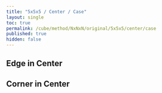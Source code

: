```yaml
---
title: "5x5x5 / Center / Case"
layout: single
toc: true
permalink: /cube/method/NxNxN/original/5x5x5/center/case
published: true
hidden: false
---
```


<head>
  <base target="_blank">
  <link
    rel   = "stylesheet"
    type  = "text/css"
    href  = "/assets/css/twisty/5x5x5.css"
  >
  <script
    src   = "https://cdn.cubing.net/js/cubing/twisty"
    type  = "module"
    defer
  ></script>
</head>



## Edge in Center

<div class="twisty-wrapper">
  <twisty-player
    puzzle                    = "5x5x5"
    experimental-stickering   = "centers-only"
    alg                       = "r' F r"
    experimental-setup-alg    = "2R' F' 2L F 2R F' 2L' 2R' F' 2L F 2R F' 2L' F2 U' 2R' F2 2R F 2F2 2B2"
    experimental-setup-anchor = "start"
    tempo-scale               = "1.3"
  ></twisty-player>
</div>



## Corner in Center

<div class="twisty-wrapper">
  <twisty-player
    puzzle                    = "5x5x5"
    experimental-stickering   = "centers-only"
    alg                       = "Rw U Rw' U Rw U2' Rw'"
    experimental-setup-alg    = "2R' F' 2L F 2R F' 2L' F U2"
    experimental-setup-anchor = "start"
    tempo-scale               = "1.3"
  ></twisty-player>
</div>

